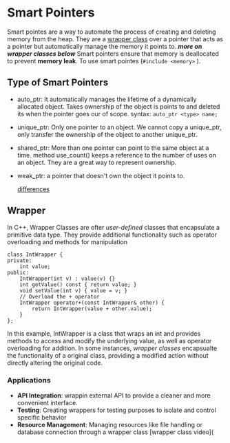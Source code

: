 # Smart Pointers 
Smart pointes are a way to automate the process of creating and deleting memory from the heap. They are a [wrapper class](https://stackoverflow.com/questions/5307169/what-is-the-meaning-of-a-c-wrapper-class) over a 
pointer that acts as a pointer but automatically manage the memory it points to. **_more on wrapper classes below_**
Smart pointers ensure that memory is deallocated to prevent **memory leak**. To use smart pointes (``` #include <memory> ``` ).
## Type of Smart Pointers
- auto_ptr: It automatically manages the lifetime of a dynamically allocated object. Takes ownership of the object is points to and deleted its when the pointer goes our of scope.
syntax: ``` auto_ptr <type> name; ```
- unique_ptr: Only one pointer to an object. We cannot copy a unique_ptr, only transfer the ownership of the object to another unique_ptr.
- shared_ptr: More than one pointer can point to the same object at a time. method use_count() keeps a reference to the number of uses on an object.
They are a great way to represent ownership. 
- weak_ptr: a pointer that doesn't own the object it points to.

  [differences](https://www.geeksforgeeks.org/cpp/auto_ptr-unique_ptr-shared_ptr-weak_ptr-in-cpp/)
## Wrapper 
In C++, Wrapper Classes are ofter _user-defined_ classes that encapsulate a primitive data type. They provide additional functionality such as operator overloading and methods 
for manipulation
```
class IntWrapper { 
private: 
    int value; 
public: 
    IntWrapper(int v) : value(v) {} 
    int getValue() const { return value; } 
    void setValue(int v) { value = v; } 
    // Overload the + operator 
    IntWrapper operator+(const IntWrapper& other) { 
        return IntWrapper(value + other.value); 
    } 
};
```
In this example, IntWrapper is a class that wraps an int and provides methods to access and modify the underlying value, as well as operator overloading for addition.
In some instances, _wrapper classes_ encapsualte the functionality of a original class, providing a modified action without directly altering the original code. 

### Applications 
- **API Integration**: wrappin external API to provide a cleaner and more convenient interface.
- **Testing**: Creating wrappers for testing purposes to isolate and control specific behavior
- **Resource Management**: Managing resources like file handling or database connection through a wrapper class
[wrapper class video](
